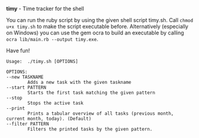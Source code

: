 **timy** - Time tracker for the shell

You can run the ruby script by using the given shell script timy.sh. Call `chmod u+x timy.sh` to make the script executable before. Alternatively (especially on Windows) you can use the gem ocra to build an executable by calling `ocra lib/main.rb --output timy.exe`. 

Have fun!

```shellscript
Usage:  ./timy.sh [OPTIONS]
        
OPTIONS:
--new TASKNAME
        Adds a new task with the given taskname
--start PATTERN
        Starts the first task matching the given pattern
--stop
        Stops the active task
--print
        Prints a tabular overview of all tasks (previous month, current month, today). (Default)
--filter PATTERN
        Filters the printed tasks by the given pattern.

```
  
